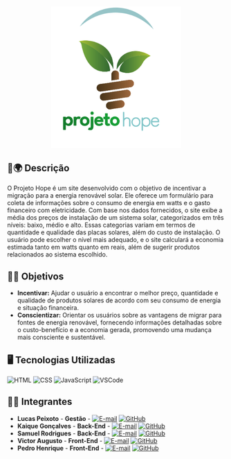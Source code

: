 <p align="center">
<img src="./views/assets/img/LogoProjetoHope7.png" width="300"/>
</p>

## 📝🌍 Descrição

O Projeto Hope é um site desenvolvido com o objetivo de incentivar a migração para a energia renovável solar. Ele oferece um formulário para coleta de informações sobre o consumo de energia em watts e o gasto financeiro com eletricidade. Com base nos dados fornecidos, o site exibe a média dos preços de instalação de um sistema solar, categorizados em três níveis: baixo, médio e alto. Essas categorias variam em termos de quantidade e qualidade das placas solares, além do custo de instalação. O usuário pode escolher o nível mais adequado, e o site calculará a economia estimada tanto em watts quanto em reais, além de sugerir produtos relacionados ao sistema escolhido.

## 🎯🌳 Objetivos

- **Incentivar:** Ajudar o usuário a encontrar o melhor preço, quantidade e qualidade de produtos solares de acordo com seu consumo de energia e situação financeira.
- **Conscientizar:** Orientar os usuários sobre as vantagens de migrar para fontes de energia renovável, fornecendo informações detalhadas sobre o custo-benefício e a economia gerada, promovendo uma mudança mais consciente e sustentável.
<!--
Adicionar em breve: 
## 🚀 Como Usar

1. Acesse o site.
2. Preencha o formulário com suas informações de consumo de energia.
3. Escolha o nível de instalação desejado.
4. Veja a economia estimada e sugestões de produtos.

## 🌐 Demo

Confira o projeto em [https://link-para-o-projeto.com](https://link-para-o-projeto.com).
-->
## 🖥️ Tecnologias Utilizadas

![HTML](https://img.shields.io/badge/HTML-%23E44D26?style=for-the-badge&logo=html5&logoColor=white) ![CSS](https://img.shields.io/badge/CSS-%231572B6?style=for-the-badge&logo=css3&logoColor=white) ![JavaScript](https://img.shields.io/badge/JavaScript-%23F7DF1E?style=for-the-badge&logo=javascript&logoColor=black) ![VSCode](https://img.shields.io/badge/VSCode-%23007ACC?style=for-the-badge&logo=visual-studio-code&logoColor=white)

## 👥🌱 Integrantes

- **Lucas Peixoto** - **Gestão** - [![E-mail](https://img.shields.io/badge/Email-EA4335?style=for-the-badge&logo=gmail&logoColor=white)](mailto:peixotonlucas@gmail.com) [![GitHub](https://img.shields.io/badge/GitHub-%23121011?style=for-the-badge&logo=github&logoColor=white)](https://github.com/LucasPeixotoN) 
- **Kaique Gonçalves** - **Back-End** - [![E-mail](https://img.shields.io/badge/Email-EA4335?style=for-the-badge&logo=gmail&logoColor=white)](mailto:kaiquegmoficial@gmail.com) [![GitHub](https://img.shields.io/badge/GitHub-%23121011?style=for-the-badge&logo=github&logoColor=white)](https://github.com/Kaique-GM) 
- **Samuel Rodrigues** - **Back-End** - [![E-mail](https://img.shields.io/badge/Email-EA4335?style=for-the-badge&logo=gmail&logoColor=white)](mailto:samuelrodrigues40000@gmail.com) [![GitHub](https://img.shields.io/badge/GitHub-%23121011?style=for-the-badge&logo=github&logoColor=white)](https://github.com/SamuelProfissional)
- **Victor Augusto** - **Front-End** - [![E-mail](https://img.shields.io/badge/Email-EA4335?style=for-the-badge&logo=gmail&logoColor=white)](mailto:victor.augusto.francisco.brotto@gmail.com) [![GitHub](https://img.shields.io/badge/GitHub-%23121011?style=for-the-badge&logo=github&logoColor=white)](https://github.com/VictorBrotto)
- **Pedro Henrique** - **Front-End** - [![E-mail](https://img.shields.io/badge/Email-EA4335?style=for-the-badge&logo=gmail&logoColor=white)](mailto:pedrohenriquearruda158@gmail.com) [![GitHub](https://img.shields.io/badge/GitHub-%23121011?style=for-the-badge&logo=github&logoColor=white)](https://github.com/PedroHArruda)
